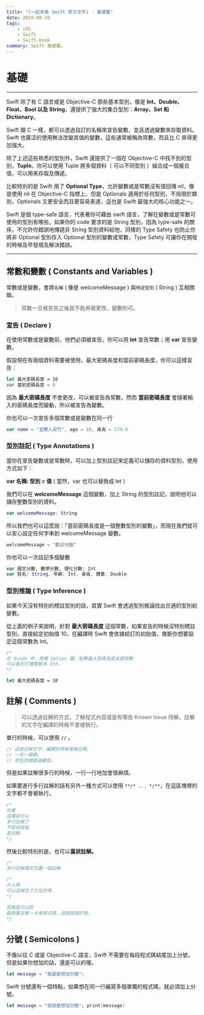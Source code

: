 ```yaml
---
title: "[一起來看 Swift 官方文件] - 基礎篇"
date: 2020-08-10
tags:
    - iOS
    - Swift
    - Swift-book
summary: Swift 基礎篇。
---
```


# 基礎

---

Swift 除了有 C 語言或是 Objective-C 那些基本型別，像是 **Int、Double、Float、Bool 以及 String**，還提供了強大的集合型別：**Array、Set 和 Dictionary**。

Swift 跟 C 一樣，都可以透過自訂的名稱來宣告變數，並且透過變數來存取資料。Swift 也廣泛的使用無法改變其值的變數，這些通常被稱為常數，而且比 C 來得更加強大。

除了上述這些熟悉的型別外，Swift 還提供了一個在 Objective-C 中找不到的型別，**Tuple**。你可以使用 Tuple 將多個資料（ 可以不同型別 ）組合成一個複合值，可以用來存取及傳遞。

比較特別的是 Swift 用了 **Optional Type**，允許變數或是常數沒有值回傳 nil，像是使用 nil 在 Objective-C 指標上，但是 Optionals 適用於任何型別，不局限於類別，Optionals 又更安全而且更容易表達，這也是 Swift 最強大的核心功能之一。

Swift 是個 type-safe 語言，代表著你可藉由 swift 語言，了解在變數或是常數可使用的型別有哪些。如果你的 code 要求的是 String 型別，因為 type-safe 的關係，不允許你錯誤地傳遞非 String 型別資料給他，同樣的 Type  Safety 也防止你將非 Optional 型別存入 Optional 型別的變數或常數，Type Safety 可讓你在開發的時候及早發現及解決錯誤。

---

## 常數和變數 ( Constants and Variables )

常數或是變數，會將`名稱` ( 像是 welcomeMessage ) 與`特定型別` ( String ) 互相關聯。

> 常數一旦被宣告之後就不能再被更改，變數則可。

### 宣告 ( Declare )

在使用常數或是變數前，他們必須被宣告，你可以用 **let** 宣告常數；用 **var** 宣告變數。

假設現在有兩個資料需要被使用，最大密碼長度和當前密碼長度，你可以這樣宣告：

```swift
let 最大密碼長度 = 10
var 當前密碼長度 = 0
```

因為 **最大密碼長度** 不會更改，可以被宣告為常數，然而 **當前密碼長度** 會隨著輸入的密碼長度而變動，所以被宣告為變數。

你也可以一次宣告多個常數或是變數在同一行

```swift
var name = "宜蘭人安竹", age = 18, 身高 = 179.9
```

### 型別註記 ( Type Annotations )

當你在宣告變數或是常數時，可以加上型別註記來定義可以儲存的資料型別，使用方式如下：

**var 名稱: 型別 = 值**      ( 當然，var 也可以替換成 let )

我們可以在 **welcomeMessage** 這個變數，加上 String 的型別註記，說明他可以儲存整數型別的資料。

```swift
var welcomeMessage: String
```

所以我們也可以這麼說：「當前密碼長度是一個整數型別的變數」，而現在我們就可以安心設定任何字串到 welcomeMessage 變數。

```swift
welcomeMessage = "歡迎光臨“
```

你也可以一次註記多個變數

```swift
var 國文分數, 數學分數, 理化分數: Int
var 姓名: String, 年齡: Int, 身高, 體重: Double
```

### 型別推論 ( Type Inference )

如果今天沒有特別的標註型別的話，其實 Swift 會透過型別推論找出合適的型別給變數。

從上面的例子來說明，針對 **最大密碼長度** 這個常數，如果宣告的時候沒特別標註型別，直接給定初始值 10，在編譯時 Swift 會依據給訂的初始值，推斷你想要設定這個常數為 Int。

```swift
/*
在 Xcode 中，按著 Option 鍵，點擊最大密碼長度這個常數
可以看到它被推斷為 Int。
*/

let 最大密碼長度 = 10
```

## 註解 ( Comments )

> 可以透過註解的方式，了解程式內容或是有哪些 Known Issue 待解，註解的文字在編譯的時候不會被執行。

單行的時候，可以使用 **`//`** 。

```swift
// 這是註解文字，編譯的時候會被忽略。
// 一天一蘋果。
// 荷包的錢錢遠離我。
```

但是如果註解很多行的時候，一行一行地加會很麻煩。

如果要進行多行註解的話有另外一種方式可以使用 `**/* ... */**`，在這區塊裡的文字都不會被執行。

```swift
/*
你看
這樣就可以
多行註解了
不是柱柱姐
是註解
*/
```

然後比較特別的是，也可以**巢狀註解。**

```swift
/*
多行註解裡又包著一個註解

/*
大人啊
可以這樣包了又包的嗎
*/

答案是可以的
臨時要註解一大串程式碼，這個就很好用。
*/
```

## 分號 ( Semicolons )

不像以往 C 或是 Objective-C 語言，Swift 不需要在每段程式碼結尾加上分號，但是如果你想加的話，還是可以的喔。

```swift
let message = "我就是想加分號";
```

Swift 分號還有一個特點，如果想在同一行編寫多個單獨的程式碼，就必須加上分號。

```swift
let message = "我就是想加分號"; print(message)
```